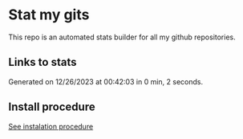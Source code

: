 # Stat my gits

This repo is an automated stats builder for all my github repositories.

## Links to stats


Generated on 12/26/2023 at 00:42:03 in 0 min, 2 seconds.

## Install procedure

[See instalation procedure](./src/install.md)
